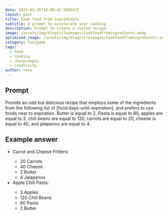 ```yaml
---
date: 2023-01-26T18:08:42.500347Z
layout: post
title: Cook food from ingredients
subtitle: A prompt to accelerate your cooking
description: Prompt to create a custom recipe
image: /assets/img/blogtitleimages/Cookfoodfromingredients.webp
optimized_image: /assets/img/blogtitleimages/Cookfoodfromingredients.webp
category: fun/game
tags:
  - food
  - cooking
  - chatprompts
  - creativity
author: rene
---
```


## Prompt

  <div class='promptinnerdivtop'>
    <div class='prompttextdiv'>
    <p>Provide an odd but delicious recipe that employs some of the ingredients from the following list of [food:days-until-expiration], and prefers to use foods near to expiration. Butter is equal to 2, Pasta is equal to 80, apples are equal to 3, chili beans are equal to 120, carrots are equal to 20, cheese is equal to 40, and jalapenos are equal to 4.</p>
    </div>
  </div>


## Example answer
  <div class='promptinnerdivbottom' >
    <div class='prompttextdiv'>
    <p>

<ul>
  <li>Carrot and Cheese Fritters:</li>
  <ul>
    <li>20 Carrots</li>
    <li>40 Cheese</li>
    <li>2 Butter</li>
    <li>4 Jalapenos</li>
  </ul>
  <li>Apple Chili Pasta:</li>
  <ul>
    <li>3 Apples</li>
    <li>120 Chili Beans</li>
    <li>80 Pasta</li>
    <li>2 Butter</li>
  </ul>
</ul></p>
    </div>
  </div>

